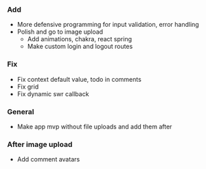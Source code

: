### Add

- More defensive programming for input validation, error handling
- Polish and go to image upload
  - Add animations, chakra, react spring
  - Make custom login and logout routes

### Fix

- Fix context default value, todo in comments
- Fix grid
- Fix dynamic swr callback

### General

- Make app mvp without file uploads and add them after

### After image upload

- Add comment avatars
